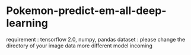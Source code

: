 # Pokemon-predict-em-all-deep-learning
requirement : tensorflow 2.0, numpy, pandas
dataset : please change the directory of your image data
more different model incoming
